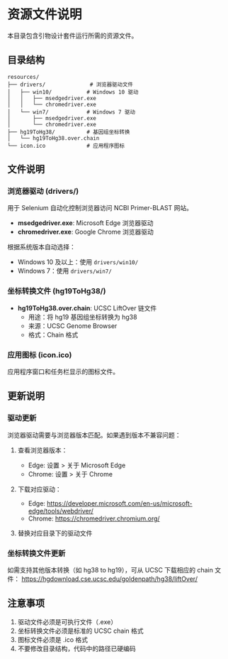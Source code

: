 # 资源文件说明

本目录包含引物设计套件运行所需的资源文件。

## 目录结构

```
resources/
├── drivers/              # 浏览器驱动文件
│   ├── win10/           # Windows 10 驱动
│   │   ├── msedgedriver.exe
│   │   └── chromedriver.exe
│   └── win7/            # Windows 7 驱动
│       ├── msedgedriver.exe
│       └── chromedriver.exe
├── hg19ToHg38/          # 基因组坐标转换
│   └── hg19ToHg38.over.chain
└── icon.ico             # 应用程序图标
```

## 文件说明

### 浏览器驱动 (drivers/)

用于 Selenium 自动化控制浏览器访问 NCBI Primer-BLAST 网站。

- **msedgedriver.exe**: Microsoft Edge 浏览器驱动
- **chromedriver.exe**: Google Chrome 浏览器驱动

根据系统版本自动选择：
- Windows 10 及以上：使用 `drivers/win10/`
- Windows 7：使用 `drivers/win7/`

### 坐标转换文件 (hg19ToHg38/)

- **hg19ToHg38.over.chain**: UCSC LiftOver 链文件
  - 用途：将 hg19 基因组坐标转换为 hg38
  - 来源：UCSC Genome Browser
  - 格式：Chain 格式

### 应用图标 (icon.ico)

应用程序窗口和任务栏显示的图标文件。

## 更新说明

### 驱动更新

浏览器驱动需要与浏览器版本匹配。如果遇到版本不兼容问题：

1. 查看浏览器版本：
   - Edge: 设置 > 关于 Microsoft Edge
   - Chrome: 设置 > 关于 Chrome

2. 下载对应驱动：
   - Edge: https://developer.microsoft.com/en-us/microsoft-edge/tools/webdriver/
   - Chrome: https://chromedriver.chromium.org/

3. 替换对应目录下的驱动文件

### 坐标转换文件更新

如需支持其他版本转换（如 hg38 to hg19），可从 UCSC 下载相应的 chain 文件：
https://hgdownload.cse.ucsc.edu/goldenpath/hg38/liftOver/

## 注意事项

1. 驱动文件必须是可执行文件（.exe）
2. 坐标转换文件必须是标准的 UCSC chain 格式
3. 图标文件必须是 .ico 格式
4. 不要修改目录结构，代码中的路径已硬编码
